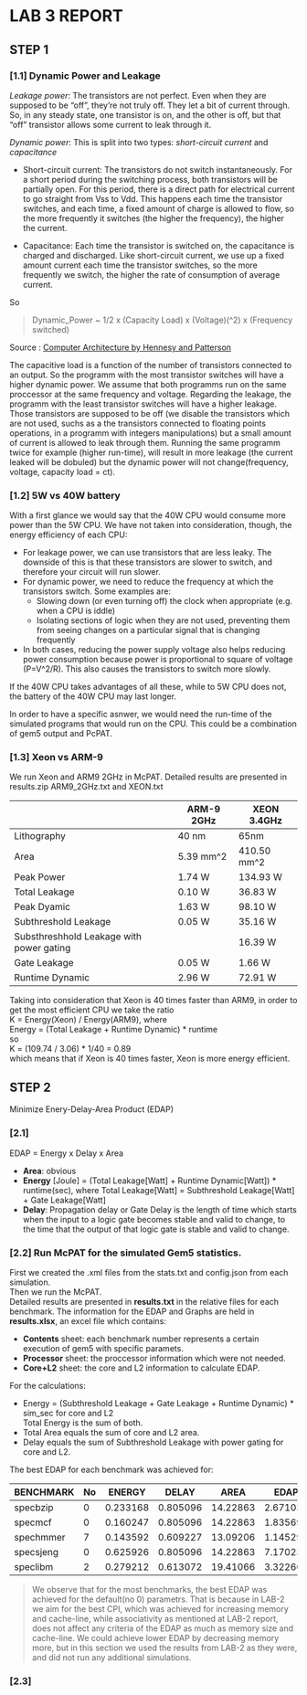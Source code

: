 # LAB 3 REPORT

## STEP 1

### [1.1] Dynamic Power and Leakage

*Leakage power*: The transistors are not perfect. Even when they are supposed to be “off”, they’re not truly off. They let a bit of current through. So, in any steady state, one transistor is on, and the other is off, but that “off” transistor allows some current to leak through it.

*Dynamic power*: This is split into two types: *short-circuit current* and *capacitance*

* Short-circuit current: The transistors do not switch instantaneously. For a short period during the switching process, both transistors will be partially open. For this period, there is a direct path for electrical current to go straight from Vss to Vdd. This happens each time the transistor switches, and each time, a fixed amount of charge is allowed to flow, so the more frequently it switches (the higher the frequency), the higher the current.

* Capacitance: Each time the transistor is switched on, the capacitance is charged and discharged. Like short-circuit current, we use up a fixed amount current each time the transistor switches, so the more frequently we switch, the higher the rate of consumption of average current.

So

> Dynamic_Power ~ 1/2 x (Capacity Load) x (Voltage)(^2) x (Frequency switched)

Source : [Computer Architecture by Hennesy and Patterson](https://www.sciencedirect.com/topics/computer-science/dynamic-power)

The capacitive load is a function of the number of transistors connected to an output. So the programm with the most transistor switches will have a higher dynamic power. We assume that both programms run on the same proccessor at the same frequency and voltage. Regarding the leakage, the programm with the least transistor switches will have a higher leakage. Those transistors are supposed to be off (we disable the transistors which are not used, suchs as a the transistors connected to floating points operations, in a programm with integers manipulations) but a small amount of current is allowed to leak through them.
Running the same programm twice for example (higher run-time), will result in more leakage (the current leaked will be dobuled) but the dynamic power will not change(frequency, voltage, capacity load = ct).


### [1.2] 5W vs 40W battery

With a first glance we would say that the 40W CPU would consume more power than the 5W CPU. We have not taken into consideration, though, the energy efficiency of each CPU:

* For leakage power, we can use transistors that are less leaky. The downside of this is that these transistors are slower to switch, and therefore your circuit will run slower.
* For dynamic power, we need to reduce the frequency at which the transistors switch. Some examples are:
  * Slowing down (or even turning off) the clock when appropriate (e.g. when a CPU is iddle)
  * Isolating sections of logic when they are not used, preventing them from seeing changes on a particular signal that is changing frequently
* In both cases, reducing the power supply voltage also helps reducing power consumption because power is proportional to square of voltage (P=V^2/R). This also causes the transistors to switch more slowly.

If the 40W CPU takes advantages of all these, while to 5W CPU does not, the battery of the 40W CPU may last longer.

In order to have a specific asnwer, we would need the run-time of the simulated programs that would run on the CPU. This could be a combination of gem5 output and PcPAT.

### [1.3] Xeon vs ARM-9

We run Xeon and ARM9 2GHz in McPAT.
Detailed results are presented in results.zip ARM9_2GHz.txt and XEON.txt

|                                          | ARM-9 2GHz | XEON 3.4GHz |
|------------------------------------------|-----------|-------------|
| Lithography                              | 40 nm     | 65nm        |
| Area                                     | 5.39 mm^2 | 410.50 mm^2 |
| Peak Power                               | 1.74 W    | 134.93 W    |
| Total Leakage                            | 0.10 W    | 36.83 W     |
| Peak Dyamic                              | 1.63 W    | 98.10 W     |
| Subthreshold Leakage                     | 0.05 W    | 35.16 W     |
| Substhreshhold Leakage with power gating |           | 16.39 W     |
| Gate Leakage                             | 0.05 W    | 1.66 W      |
| Runtime Dynamic                          | 2.96 W    | 72.91 W     |

Taking into consideration that Xeon is 40 times faster than ARM9, in order to get the most efficient CPU we take the ratio   
K = Energy(Xeon) / Energy(ARM9), where  
Energy = (Total Leakage + Runtime Dynamic) * runtime  
so  
K = (109.74 / 3.06) * 1/40 = 0.89  
which means that if Xeon is 40 times faster, Xeon is more energy efficient.  

## STEP 2

Minimize Enery-Delay-Area Product (EDAP)

### [2.1] 

EDAP = Energy x Delay x Area

* 	__Area__: obvious
* 	__Energy__ [Joule] = (Total Leakage[Watt] + Runtime Dynamic[Watt]) * runtime(sec), where Total Leakage[Watt] = Subthreshold Leakage[Watt] + Gate Leakage[Watt]
* 	__Delay__: Propagation delay or Gate Delay is the length of time which starts when the input to a logic gate becomes stable and valid to change, to the time that the output of that logic gate is stable and valid to change. 

### [2.2] Run McPAT for the simulated Gem5 statistics.

First we created the .xml files from the stats.txt and config.json from each simulation.  
Then we run the McPAT.  
Detailed results are presented in __results.txt__ in the relative files for each benchmark.
The information for the EDAP and Graphs are held in 	__results.xlsx__, an excel file which contains:
* 	__Contents__ sheet: each benchmark number represents a certain execution of gem5 with specific paramets.
* 	__Processor__ sheet: the proccessor information which were not needed.
* 	__Core+L2__ sheet: the core and L2 information to calculate EDAP.

For the calculations:
* Energy = (Subthreshold Leakage + Gate Leakage + Runtime Dynamic) * sim_sec for core and L2  
  Total Energy is the sum of both.
* Total Area equals the sum of core and L2 area.
* Delay equals the sum of Subthreshold Leakage with power gating for core and L2.

The best EDAP for each benchmark was achieved for:

| BENCHMARK | No | ENERGY   | DELAY    | AREA     | EDAP     | l1d_size | l1i_size | l2_size | l1i_assoc | l1d_assoc | l2_assoc | cache_line |
|-----------|----|----------|----------|----------|----------|----------|----------|---------|-----------|-----------|----------|------------|
| specbzip  | 0  | 0.233168 | 0.805096 | 14.22863 | 2.671038 | 64       | 32       | 2       | 2         | 2         | 8        | 64         |
| specmcf   | 0  | 0.160247 | 0.805096 | 14.22863 | 1.83569  | 64       | 32       | 2       | 2         | 2         | 8        | 64         |
| spechmmer | 7  | 0.143592 | 0.609227 | 13.09206 | 1.145293 | 64       | 32       | 2       | 2         | 4         | 8        | 64         |
| specsjeng | 0  | 0.625926 | 0.805096 | 14.22863 | 7.170234 | 64       | 32       | 2       | 2         | 2         | 8        | 64         |
| speclibm  | 2  | 0.279212 | 0.613072 | 19.41066 | 3.322662 | 64       | 32       | 4       | 2         | 2         | 8        | 64         |

> We observe that for the most benchmarks, the best EDAP was achieved for the default(no 0) parametrs. That is because in LAB-2 we aim for the best CPI, which was achieved for increasing memory and cache-line, while associativity as mentioned at LAB-2 report, does not affect any criteria of the EDAP as much as memory size and cache-line.
> We could achieve lower EDAP by decreasing memory more, but in this section we used the results from LAB-2 as they were, and did not run any additional simulations.

### [2.3]
